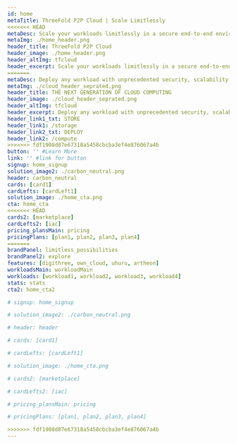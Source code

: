 ```yaml
---
id: home
metaTitle: ThreeFold P2P Cloud | Scale Limitlessly
<<<<<<< HEAD
metaDesc: Scale your workloads limitlessly in a secure end-to-end environment. The world's first carbon neutral peer-to-peer cloud.
metaImg: ./home_header.png
header_title: ThreeFold P2P Cloud
header_image: ./home_header.png
header_altImg: tfcloud
header_excerpt: Scale your workloads limitlessly in a secure end-to-end environment. The world's first carbon neutral peer-to-peer cloud.
=======
metaDesc: Deploy any workload with unprecedented security, scalability, and eﬃciency, on a fully comprehensive peer-to-peer digital infrastructure. Discover a cloud like no other
metaImg: ./cloud_header_seprated.png
header_title: THE NEXT GENERATION OF CLOUD COMPUTING
header_image: ./cloud_header_seprated.png
header_altImg: tfcloud
header_excerpt: Deploy any workload with unprecedented security, scalability, and eﬃciency, on a fully comprehensive peer-to-peer digital infrastructure. Discover a cloud like no other
header_link1_txt: STORE
header_link1: /storage
header_link2_txt: DEPLOY
header_link2: /compute
>>>>>>> fdf1908d87e67318a5458cbcba3ef4e876067a4b
button: '' #Learn More
link: '' #link for button
signup: home_signup
solution_image2: ./carbon_neutral.png
header: carbon_neutral
cards: [card1]
cardLefts: [cardLeft1]
solution_image: ./home_cta.png
cta: home_cta
<<<<<<< HEAD
cards2: [marketplace]
cardLefts2: [iac]
pricing_plansMain: pricing
pricingPlans: [plan1, plan2, plan3, plan4]
=======
brandPanel: limitless_possibilities
brandPanel2: explore
features: [digithree, own_cloud, uhuru, artheon]
workloadsMain: workloadMain
workloads: [workload1, workload2, workload3, workload4]
stats: stats
cta2: home_cta2

# signup: home_signup

# solution_image2: ./carbon_neutral.png

# header: header

# cards: [card1]

# cardLefts: [cardLeft1]

# solution_image: ./home_cta.png

# cards2: [marketplace]

# cardLefts2: [iac]

# pricing_plansMain: pricing

# pricingPlans: [plan1, plan2, plan3, plan4]

>>>>>>> fdf1908d87e67318a5458cbcba3ef4e876067a4b
---
```


